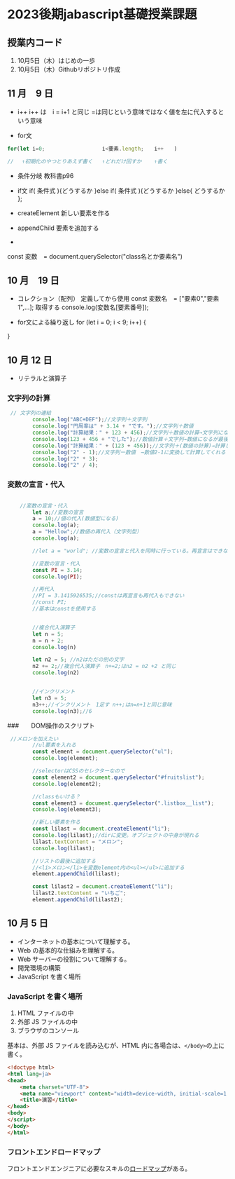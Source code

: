 # 2023後期jabascript基礎授業課題
## 授業内コード
 1. 10月5日（木）はじめの一歩
 2. 10月5日（木）Githubリポジトリ作成


## 11 月　9 日
- i++
i++ は　i = i+1 と同じ
=は同じという意味ではなく値を左に代入するという意味

- for文
```js
for(let i=0;　　　　　　　　　　　i<要素.length;　　i++　　)

// 　↑初期化のやつとりあえず書く   ↑どれだけ回すか    ↑書く
```

- 条件分岐
教科書p96

- if文
if(   条件式   ){どうするか
}else if(  条件式    ){どうするか
}else{
どうするか
};

- createElement
新しい要素を作る

- appendChild
要素を追加する

-
const 変数　= document.querySelector("class名とか要素名")





## 10 月　19 日
- コレクション（配列）
定義してから使用
const 変数名　= ["要素0","要素1",...];
取得する
console.log(変数名[要素番号]);

- for文による繰り返し
for (let i = 0; i < 9; i++) {

}


## 10 月 12 日

- リテラルと演算子

### 文字列の計算

```js
 // 文字列の連結
        console.log("ABC+DEF");//文字列＋文字列
        console.log("円周率は" + 3.14 + "です。");//文字列＋数値
        console.log("計算結果：" + 123 + 456);//文字列＋数値の計算→文字列になる　最初の記述が文字列だと数値を書いても文字列になる
        console.log(123 + 456 + "でした");//数値計算＋文字列→数値になるが最後は文字列なので最終的に文字列になる
        console.log("計算結果：" + (123 + 456));//文字列＋(数値の計算)→計算してくれる　
        console.log("2" - 1);//文字列ー数値　→数値2-1に変換して計算してくれる
        console.log("2" * 3);
        console.log("2" / 4);
```


### 変数の宣言・代入


```js

    //変数の宣言・代入
        let a;//変数の宣言
        a = 10;//値の代入(数値型になる)
        console.log(a);
        a = "Hellow";//数値の再代入（文字列型）
        console.log(a);

        //let a = "world"; //変数の宣言と代入を同時に行っている。再宣言はできないのでエラーになる

        //変数の宣言・代入
        const PI = 3.14;
        console.log(PI);

        //再代入
        //PI = 3.1415926535;//constは再宣言も再代入もできない
        //const PI;
        //基本はconstを使用する


        //複合代入演算子
        let n = 5;
        n = n + 2;
        console.log(n)

        let n2 = 5; //n2はただの別の文字
        n2 += 2;//複合代入演算子　n+=2;はn2 = n2 +2 と同じ
        console.log(n2)


        //インクリメント
        let n3 = 5;
        n3++;//インクリメント　1足す n++;はn=n+1と同じ意味
        console.log(n3);//6
```

###　　DOM操作のスクリプト

```js
 //メロンを加えたい
        //ul要素を入れる
        const element = document.querySelector("ul");
        console.log(element);

        //selectorはCSSのセレクターなので
        const element2 = document.querySelector("#fruitslist");
        console.log(element2);

        //classもいける？
        const element3 = document.querySelector(".listbox__list");
        console.log(element3);

        //新しい要素を作る
        const lilast = document.createElement("li");
        console.log(lilast);//dirに変更。オブジェクトの中身が現れる
        lilast.textContent = "メロン";
        console.log(lilast);

        //リストの最後に追加する
        //<li>メロン</li>を変数element内の<ul></ul>に追加する
        element.appendChild(lilast);

        const lilast2 = document.createElement("li");
        lilast2.textContent = "いちご";
        element.appendChild(lilast2);

```

## 10 月 5 日

- インターネットの基本について理解する。
- Web の基本的な仕組みを理解する。
- Web サーバーの役割について理解する。
- 開発環境の構築
- JavaScript を書く場所

### JavaScript を書く場所

1. HTML ファイルの中
1. 外部 JS ファイルの中
1. ブラウザのコンソール

基本は、外部 JS ファイルを読み込むが、HTML 内に各場合は、`</body>`の上に書く。

```html
<!doctype html>
<html lang=ja>
<head>
    <meta charset="UTF-8">
    <meta name="viewport" content="width=device-width, initial-scale=1.0">
    <title>演習</title>
</head>
<body>
</script>
</body>
</html>
```

### フロントエンドロードマップ

フロントエンドエンジニアに必要なスキルの[ロードマップ](https://roadmap.sh/frontend)がある。

